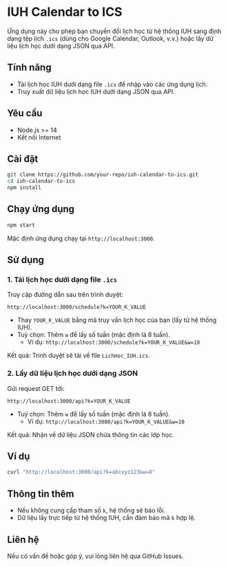 # IUH Calendar to ICS

Ứng dụng này cho phép bạn chuyển đổi lịch học từ hệ thống IUH sang định dạng tệp lịch `.ics` (dùng cho Google Calendar, Outlook, v.v.) hoặc lấy dữ liệu lịch học dưới dạng JSON qua API.

## Tính năng

- Tải lịch học IUH dưới dạng file `.ics` để nhập vào các ứng dụng lịch.
- Truy xuất dữ liệu lịch học IUH dưới dạng JSON qua API.

## Yêu cầu

- Node.js >= 14
- Kết nối Internet

## Cài đặt

```bash
git clone https://github.com/your-repo/iuh-calendar-to-ics.git
cd iuh-calendar-to-ics
npm install
```

## Chạy ứng dụng

```bash
npm start
```

Mặc định ứng dụng chạy tại `http://localhost:3000`.

## Sử dụng

### 1. Tải lịch học dưới dạng file `.ics`

Truy cập đường dẫn sau trên trình duyệt:

```
http://localhost:3000/schedule?k=YOUR_K_VALUE
```

- Thay `YOUR_K_VALUE` bằng mã truy vấn lịch học của bạn (lấy từ hệ thống IUH).
- Tuỳ chọn: Thêm `w` để lấy số tuần (mặc định là 8 tuần).
  - Ví dụ: `http://localhost:3000/schedule?k=YOUR_K_VALUE&w=10`

Kết quả: Trình duyệt sẽ tải về file `LichHoc_IUH.ics`.

### 2. Lấy dữ liệu lịch học dưới dạng JSON

Gửi request GET tới:

```
http://localhost:3000/api?k=YOUR_K_VALUE
```

- Tuỳ chọn: Thêm `w` để lấy số tuần (mặc định là 8 tuần).
  - Ví dụ: `http://localhost:3000/api?k=YOUR_K_VALUE&w=10`

Kết quả: Nhận về dữ liệu JSON chứa thông tin các lớp học.

## Ví dụ

```bash
curl "http://localhost:3000/api?k=abcxyz123&w=8"
```

## Thông tin thêm

- Nếu không cung cấp tham số `k`, hệ thống sẽ báo lỗi.
- Dữ liệu lấy trực tiếp từ hệ thống IUH, cần đảm bảo mã `k` hợp lệ.

## Liên hệ

Nếu có vấn đề hoặc góp ý, vui lòng liên hệ qua GitHub Issues.
